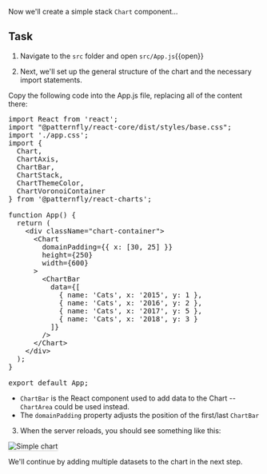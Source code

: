 Now we'll create a simple stack `Chart` component...

## Task

1) Navigate to the `src` folder and open `src/App.js`{{open}}

2) Next, we'll set up the general structure of the chart and the necessary import statements.

Copy the following code into the App.js file, replacing all of the content there:

<pre class="file" data-filename="App.js" data-target="replace">
import React from 'react';
import "@patternfly/react-core/dist/styles/base.css";
import './app.css';
import {
  Chart,
  ChartAxis,
  ChartBar,
  ChartStack,
  ChartThemeColor,
  ChartVoronoiContainer
} from '@patternfly/react-charts';

function App() {
  return (
    &lt;div className=&quot;chart-container&quot;&gt;
      &lt;Chart
        domainPadding={{ x: [30, 25] }}
        height={250}
        width={600}
      &gt;
        &lt;ChartBar 
          data={[
            { name: &#39;Cats&#39;, x: &#39;2015&#39;, y: 1 }, 
            { name: &#39;Cats&#39;, x: &#39;2016&#39;, y: 2 }, 
            { name: &#39;Cats&#39;, x: &#39;2017&#39;, y: 5 }, 
            { name: &#39;Cats&#39;, x: &#39;2018&#39;, y: 3 }
          ]} 
        /&gt;
      &lt;/Chart&gt;
    &lt;/div&gt;
  );
}

export default App;
</pre>

- `ChartBar` is the React component used to add data to the Chart -- `ChartArea` could be used instead.
- The `domainPadding` property adjusts the position of the first/last `ChartBar`

3) When the server reloads, you should see something like this:
<img src="stack-chart/assets/simple.png" alt="Simple chart" style="box-shadow: rgba(3, 3, 3, 0.2) 0px 1.25px 2.5px 0px;" />

We'll continue by adding multiple datasets to the chart in the next step.
